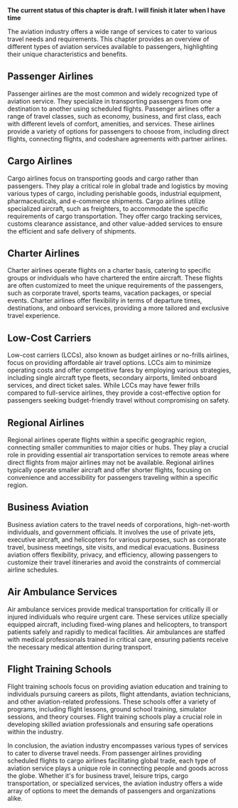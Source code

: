 **The current status of this chapter is draft. I will finish it later when I have time**

The aviation industry offers a wide range of services to cater to various travel needs and requirements. This chapter provides an overview of different types of aviation services available to passengers, highlighting their unique characteristics and benefits.

Passenger Airlines
------------------

Passenger airlines are the most common and widely recognized type of aviation service. They specialize in transporting passengers from one destination to another using scheduled flights. Passenger airlines offer a range of travel classes, such as economy, business, and first class, each with different levels of comfort, amenities, and services. These airlines provide a variety of options for passengers to choose from, including direct flights, connecting flights, and codeshare agreements with partner airlines.

Cargo Airlines
--------------

Cargo airlines focus on transporting goods and cargo rather than passengers. They play a critical role in global trade and logistics by moving various types of cargo, including perishable goods, industrial equipment, pharmaceuticals, and e-commerce shipments. Cargo airlines utilize specialized aircraft, such as freighters, to accommodate the specific requirements of cargo transportation. They offer cargo tracking services, customs clearance assistance, and other value-added services to ensure the efficient and safe delivery of shipments.

Charter Airlines
----------------

Charter airlines operate flights on a charter basis, catering to specific groups or individuals who have chartered the entire aircraft. These flights are often customized to meet the unique requirements of the passengers, such as corporate travel, sports teams, vacation packages, or special events. Charter airlines offer flexibility in terms of departure times, destinations, and onboard services, providing a more tailored and exclusive travel experience.

Low-Cost Carriers
-----------------

Low-cost carriers (LCCs), also known as budget airlines or no-frills airlines, focus on providing affordable air travel options. LCCs aim to minimize operating costs and offer competitive fares by employing various strategies, including single aircraft type fleets, secondary airports, limited onboard services, and direct ticket sales. While LCCs may have fewer frills compared to full-service airlines, they provide a cost-effective option for passengers seeking budget-friendly travel without compromising on safety.

Regional Airlines
-----------------

Regional airlines operate flights within a specific geographic region, connecting smaller communities to major cities or hubs. They play a crucial role in providing essential air transportation services to remote areas where direct flights from major airlines may not be available. Regional airlines typically operate smaller aircraft and offer shorter flights, focusing on convenience and accessibility for passengers traveling within a specific region.

Business Aviation
-----------------

Business aviation caters to the travel needs of corporations, high-net-worth individuals, and government officials. It involves the use of private jets, executive aircraft, and helicopters for various purposes, such as corporate travel, business meetings, site visits, and medical evacuations. Business aviation offers flexibility, privacy, and efficiency, allowing passengers to customize their travel itineraries and avoid the constraints of commercial airline schedules.

Air Ambulance Services
----------------------

Air ambulance services provide medical transportation for critically ill or injured individuals who require urgent care. These services utilize specially equipped aircraft, including fixed-wing planes and helicopters, to transport patients safely and rapidly to medical facilities. Air ambulances are staffed with medical professionals trained in critical care, ensuring patients receive the necessary medical attention during transport.

Flight Training Schools
-----------------------

Flight training schools focus on providing aviation education and training to individuals pursuing careers as pilots, flight attendants, aviation technicians, and other aviation-related professions. These schools offer a variety of programs, including flight lessons, ground school training, simulator sessions, and theory courses. Flight training schools play a crucial role in developing skilled aviation professionals and ensuring safe operations within the industry.

In conclusion, the aviation industry encompasses various types of services to cater to diverse travel needs. From passenger airlines providing scheduled flights to cargo airlines facilitating global trade, each type of aviation service plays a unique role in connecting people and goods across the globe. Whether it's for business travel, leisure trips, cargo transportation, or specialized services, the aviation industry offers a wide array of options to meet the demands of passengers and organizations alike.
